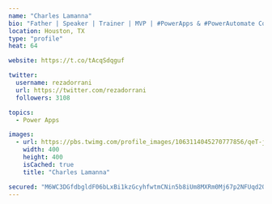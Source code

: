 ```yaml
---
name: "Charles Lamanna"
bio: "Father | Speaker | Trainer | MVP | #PowerApps & #PowerAutomate Community Super User | YouTuber Right-pointing triangle http://youtube.com/c/rezadorrani | Learn - Share - Clockwise rightwards and leftwards open circle arrows"
location: Houston, TX
type: "profile"
heat: 64

website: https://t.co/tAcqSdqguf

twitter:
  username: rezadorrani
  url: https://twitter.com/rezadorrani
  followers: 3108

topics:
  - Power Apps

images:
  - url: https://pbs.twimg.com/profile_images/1063114045270777856/qeT-jpWr_400x400.jpg
    width: 400
    height: 400
    isCached: true
    title: "Charles Lamanna"

secured: "M6WC3DGfdbgldF06bLxBi1kzGcyhfwtmCNin5b8iUm8MXRm0Mj67p2NFUqd2OWOBDp9Clk5WKB1LGPEk9jtAdtMTCQk5vM3c/f9s8XscAJebyCEiiQhLspgqFWuGzWeLXIUPyVB78V5d+W5GAYqW9l3GSs+vVzil8mEp+f7qphK+tPZR0wu3X82Th9KQDXRi8m9o8FaG5ORtX7x6vOQOPRydApcLdMrIvcu0r9mwI0uM8c4oKEvNq+aJs+/56jLKnXKY6Gqz48M+u+M6KlTh7+epWRIAUosXyzqQhVf3KHYgDgNOECXlDERinQ/lkgiLpdqZukxPg7N+o0WIIrVhx+4TmL3CM86hW1J2kfvc2ZIabA8I8wNDNdrOMEFa9Uad4CanJh/umRXLCq8ihx62I6rTSML+3a4SORKGRzlFSR8=;IPw4v8iV42OS7n6GsejVuQ=="
---
```



